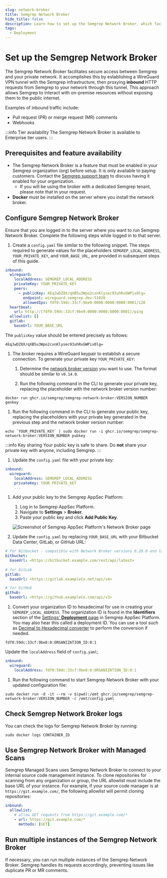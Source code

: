 ```yaml
---
slug: network-broker
title: Semgrep Network Broker
hide_title: false
description: Learn how to set up the Semgrep Network Broker, which facilitates secure access between Semgrep and your private network.
tags:
  - Deployment
---
```


# Set up the Semgrep Network Broker

The Semgrep Network Broker facilitates secure access between Semgrep and your private network. It accomplishes this by establishing a WireGuard VPN tunnel with the Semgrep infrastructure, then proxying **inbound** HTTP requests from Semgrep to your network through this tunnel. This approach allows Semgrep to interact with on-premise resources without exposing them to the public internet.

Examples of inbound traffic include:

- Pull request (PR) or merge request (MR) comments
- Webhooks

:::info Tier availability
The Semgrep Network Broker is available to Enterprise tier users.
:::

## Prerequisites and feature availability

- The Semgrep Network Broker is a feature that must be enabled in your Semgrep organization (org) before setup. It is only available to paying customers. Contact the [Semgrep support team](/docs/support) to discuss having it enabled for your organization.
  - If you will be using the broker with a dedicated Semgrep tenant, please note that in your request.
- **Docker** must be installed on the server where you install the network broker.

## Configure Semgrep Network Broker

Ensure that you are logged in to the server where you want to run Semgrep Network Broker. Complete the following steps while logged in to that server.

1. Create a `config.yaml` file similar to the following snippet. The steps required to generate values for the placeholders `SEMGREP_LOCAL_ADDRESS`, `YOUR_PRIVATE_KEY`, and `YOUR_BASE_URL`, are provided in subsequent steps of this guide.

  ```yaml
  inbound:
    wireguard:
      localAddress: SEMGREP_LOCAL_ADDRESS
      privateKey: YOUR_PRIVATE_KEY
      peers:
        - publicKey: 4EqJwDZ8X/qXB5u3Wpo2cxnKlysec93uhRvGWPix0lg=
          endpoint: wireguard.semgrep.dev:51820
          allowedIps: fdf0:59dc:33cf:9be9:0000:0000:0000:0001/128
    heartbeat:
      url: http://[fdf0:59dc:33cf:9be9:0000:0000:0000:0001]/ping
    allowlist: []
    gitlab:
      baseUrl: YOUR_BASE_URL
  ```

  The `publicKey` value should be entered precisely as follows:

  ```console
  4EqJwDZ8X/qXB5u3Wpo2cxnKlysec93uhRvGWPix0lg=
  ```

1. The broker requires a WireGuard keypair to establish a secure connection. To generate your private key `YOUR_PRIVATE_KEY`:

   1. Determine the [network broker version](https://github.com/semgrep/semgrep-network-broker/pkgs/container/semgrep-network-broker) you want to use. The format should be similar to `v0.14.0`.

   1. Run the following command in the CLI to generate your private key, replacing the placeholder with the network broker version number:
  <pre class="language-console"><code>docker run ghcr.io/semgrep/semgrep-network-broker:<span className="placeholder">VERSION_NUMBER</span> genkey</code></pre>

1. Run the following command in the CLI to generate your public key, replacing the placeholders with your private key generated in the previous step and the network broker version number:

  <pre class="language-console"><code>echo `<span className="placeholder">YOUR_PRIVATE_KEY</span>` | sudo docker run -i ghcr.io/semgrep/semgrep-network-broker:<span className="placeholder">VERSION_NUMBER</span> pubkey</code></pre>

  :::info Key sharing
  Your public key is safe to share. Do **not** share your private key with anyone, including Semgrep.
  :::

1. Update the `config.yaml` file with your private key:

  ```yaml
  inbound:
    wireguard:
      localAddress: SEMGREP_LOCAL_ADDRESS
      privateKey: YOUR_PRIVATE_KEY
      ...
  ```

1. Add your public key to the Semgrep AppSec Platform:

   1. Log in to Semgrep AppSec Platform.
   2. Navigate to **Settings** > **Broker**.
   3. Paste your public key and click **Add Public Key**.

   ![Screenshot of Semgrep AppSec Platform's Network Broker page](/img/scp-broker.png#md-width)

2. Update the `config.yaml` by replacing `YOUR_BASE_URL` with your Bitbucket Data Center, GitLab, or GitHub URL:

  ```yaml
  # for Bitbucket - compatible with Network Broker versions 0.20.0 and later
  bitbucket:
    baseUrl: <https://bitbucket.example.com/rest/api/latest>
    
  # for GitLab
  gitlab:
    baseUrl: <https://gitlab.exampleCo.net/api/v4>

  # for GitHub
  github:
    baseUrl: <https://github.exampleCo.com/api/v3>
  ```

1. Convert your organization ID to hexadecimal for use in creating your `SEMGREP_LOCAL_ADDRESS`. The organization ID is found in the **Identifiers** section of the [Settings' **Deployment** page](https://semgrep.dev/orgs/-/settings) in Semgrep AppSec Platform. You may also hear this called a deployment ID. You can use a tool such as [Decimal to Hexadecimal converter](https://www.rapidtables.com/convert/number/decimal-to-hex.html) to perform the conversion if needed.

  <pre class="language-console"><code>fdf0:59dc:33cf:9be8:0:<span className="placeholder">ORGANIZATION_ID</span>:0:1</code></pre>

  Update the `localAddress` field of `config.yaml`;

  ```yaml
  inbound:
    wireguard:
      localAddress: fdf0:59dc:33cf:9be8:0:ORGANIZATION_ID:0:1
  ```

1. Run the following command to start Semgrep Network Broker with your updated configuration file:

  <pre class="language-console"><code>sudo docker run -d -it --rm -v $(pwd):/emt ghcr.io/semgrep/semgrep-network-broker:<span className="placeholder">VERSION_NUMBER</span> -c /emt/config.yaml</code></pre>

## Check Semgrep Network Broker logs

You can check the logs for Semgrep Network Broker by running:

<pre class="language-console"><code>sudo docker logs <span className="placeholder">CONTAINER_ID</span></code></pre>

## Use Semgrep Network Broker with Managed Scans

Semgrep Managed Scans uses Semgrep Network Broker to connect to your internal source code management instance. To clone repositories for scanning from any organization or group, the URL allowlist must include the base URL of your instance. For example, if your source code manager is at `https://git.example.com/`, the following allowlist will permit cloning repositories:

```yaml
inbound:
  allowlist:
    # allow GET requests from https://git.example.com/*
    - url: https://git.example.com/*
      methods: [GET]
```

## Run multiple instances of the Semgrep Network Broker

If necessary, you can run multiple instances of the Semgrep Network Broker. Semgrep handles its requests accordingly, preventing issues like duplicate PR or MR comments.
